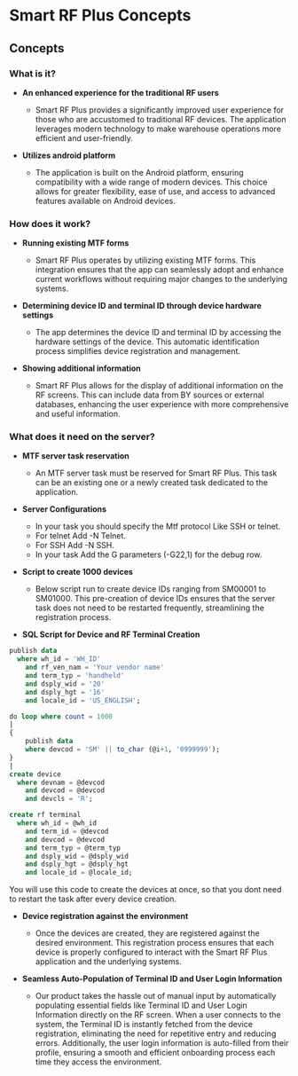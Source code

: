 # Smart RF Plus Concepts

## **Concepts**

### **What is it?**

- **An enhanced experience for the traditional RF users**
  - Smart RF Plus provides a significantly improved user experience for those who are accustomed to traditional RF devices. The application leverages modern technology to make warehouse operations more efficient and user-friendly.

- **Utilizes android platform**
  - The application is built on the Android platform, ensuring compatibility with a wide range of modern devices. This choice allows for greater flexibility, ease of use, and access to advanced features available on Android devices.

### **How does it work?**

- **Running existing MTF forms**
  - Smart RF Plus operates by utilizing existing MTF forms. This integration ensures that the app can seamlessly adopt and enhance current workflows without requiring major changes to the underlying systems.

- **Determining device ID and terminal ID through device hardware settings**
  - The app determines the device ID and terminal ID by accessing the hardware settings of the device. This automatic identification process simplifies device registration and management.
- **Showing additional information**
  - Smart RF Plus allows for the display of additional information on the RF screens. This can include data from BY sources or external databases, enhancing the user experience with more comprehensive and useful information.

### **What does it need on the server?**

- **MTF server task reservation**
  - An MTF server task must be reserved for Smart RF Plus. This task can be an existing one or a newly created task dedicated to the application.

- **Server Configurations**
  - In your task you should specify the Mtf protocol Like SSH or telnet.
   - For telnet Add -N Telnet.
   - For SSH Add -N SSH.
  - In your task Add the G parameters (-G22,1) for the debug row.


- **Script to create 1000 devices**
  - Below script run to create device IDs ranging from SM00001 to SM01000. This pre-creation of device IDs ensures that the server task does not need to be restarted frequently, streamlining the registration process.

- **SQL Script for Device and RF Terminal Creation**

```sql
publish data
  where wh_id = 'WH_ID'
    and rf_ven_nam = 'Your vendor name'
    and term_typ = 'handheld'
    and dsply_wid = '20'
    and dsply_hgt = '16'
    and locale_id = 'US_ENGLISH';

do loop where count = 1000
|
{
    publish data 
    where devcod = 'SM' || to_char (@i+1, '0999999');
}
|
create device
  where devnam = @devcod
    and devcod = @devcod
    and devcls = 'R';

create rf terminal
  where wh_id = @wh_id 
    and term_id = @devcod
    and devcod = @devcod
    and term_typ = @term_typ
    and dsply_wid = @dsply_wid
    and dsply_hgt = @dsply_hgt
    and locale_id = @locale_id;
 ```   

 You will use this code to create the devices at once, so that you dont need to restart the task after every device creation.

- **Device registration against the environment**
   
  - Once the devices are created, they are registered against the desired environment. This registration process ensures that each device is properly configured to interact with the Smart RF Plus application and the underlying systems.

- **Seamless Auto-Population of Terminal ID and User Login Information**

  - Our product takes the hassle out of manual input by automatically populating essential fields like Terminal ID and User Login Information directly on the RF screen. When a user connects to the system, the Terminal ID is instantly fetched from the device registration, eliminating the need for repetitive entry and reducing errors. Additionally, the user login information is auto-filled from their profile, ensuring a smooth and efficient onboarding process each time they access the environment.
